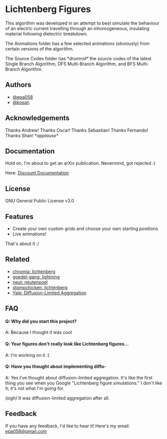 
# Lichtenberg Figures

This algorithm was developed in an attempt to best simulate the behaviour of an electric current travelling through an inhomogeneous, insulating material following dielectric breakdown.

The Animations folder has a few selected animations (obviously) from certain versions of the algorithm.

The Source Codes folder has \**drumroll\** the source codes of the latest Single Branch Algorithm, DFS Multi-Branch Algorithm, and BFS Multi-Branch Algorithm.


## Authors

- [@epa058](https://github.com/epa058)
- [@kosan](https://github.com/shan-gao5)


## Acknowledgements

 Thanks Andrew! Thanks Oscar! Thanks Sebastian! Thanks Fernando! Thanks Shan! \**applause\**


## Documentation

Hold on, I'm about to get an arXiv publication. Nevermind, got rejected :( 

Here: [Discount Documentation](https://github.com/epa058/Lichtenberg-Figures/blob/main/Paper.pdf)


## License

GNU General Public License v3.0


## Features

- Create your own custom grids and choose your own starting positions
- Live animations!

That's about it :/

## Related

- [chromia: lichtenberg](https://github.com/chromia/lichtenberg)
- [goedel-gang: lightning](https://github.com/goedel-gang/lightning)
- [neut: neutenpoel](https://github.com/neut/neutenpoel)
- [stompchicken: lichtenberg](https://github.com/stompchicken/lichtenberg)
- [Yale: Diffusion-Limited Aggregation](https://web.archive.org/web/20030805085849/http://classes.yale.edu/fractals/Panorama/Physics/DLA/DLA.html)

## FAQ

#### Q: Why did you start this project?

A: Because I thought it was cool

#### Q: Your figures don't really look like Lichtenberg figures...

A: I'm working on it :(

#### Q: Have you thought about implementing diffu-

A: Yes I've thought about diffusion-limited aggregation. It's like the first thing you see when you Google "Lichtenberg figure simulations." I don't like it; it's not what I'm going for. 

*(sigh)* It was diffusion-limited aggregation after all.


## Feedback

If you have any feedback, I'd like to hear it! Here's my email: epa058@gmail.com
